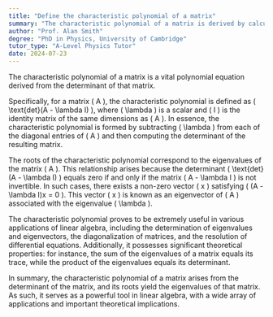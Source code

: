 ```yaml
---
title: "Define the characteristic polynomial of a matrix"
summary: "The characteristic polynomial of a matrix is derived by calculating the determinant of the matrix, resulting in a polynomial equation that encapsulates key properties of the matrix."
author: "Prof. Alan Smith"
degree: "PhD in Physics, University of Cambridge"
tutor_type: "A-Level Physics Tutor"
date: 2024-07-23
---
```


The characteristic polynomial of a matrix is a vital polynomial equation derived from the determinant of that matrix.

Specifically, for a matrix \( A \), the characteristic polynomial is defined as \( \text{det}(A - \lambda I) \), where \( \lambda \) is a scalar and \( I \) is the identity matrix of the same dimensions as \( A \). In essence, the characteristic polynomial is formed by subtracting \( \lambda \) from each of the diagonal entries of \( A \) and then computing the determinant of the resulting matrix.

The roots of the characteristic polynomial correspond to the eigenvalues of the matrix \( A \). This relationship arises because the determinant \( \text{det}(A - \lambda I) \) equals zero if and only if the matrix \( A - \lambda I \) is not invertible. In such cases, there exists a non-zero vector \( x \) satisfying \( (A - \lambda I)x = 0 \). This vector \( x \) is known as an eigenvector of \( A \) associated with the eigenvalue \( \lambda \).

The characteristic polynomial proves to be extremely useful in various applications of linear algebra, including the determination of eigenvalues and eigenvectors, the diagonalization of matrices, and the resolution of differential equations. Additionally, it possesses significant theoretical properties: for instance, the sum of the eigenvalues of a matrix equals its trace, while the product of the eigenvalues equals its determinant.

In summary, the characteristic polynomial of a matrix arises from the determinant of the matrix, and its roots yield the eigenvalues of that matrix. As such, it serves as a powerful tool in linear algebra, with a wide array of applications and important theoretical implications.
    